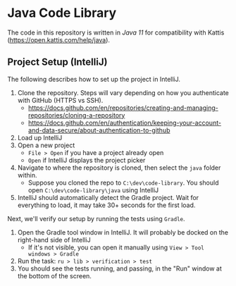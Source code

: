# Java Code Library
The code in this repository is written in *Java 11* for compatibility with Kattis (https://open.kattis.com/help/java).

## Project Setup (IntelliJ)
The following describes how to set up the project in IntelliJ.

1. Clone the repository. Steps will vary depending on how you authenticate with GitHub (HTTPS vs SSH).
    - https://docs.github.com/en/repositories/creating-and-managing-repositories/cloning-a-repository
    - https://docs.github.com/en/authentication/keeping-your-account-and-data-secure/about-authentication-to-github
2. Load up IntelliJ
3. Open a new project
    - `File > Open` if you have a project already open
    - `Open` if IntelliJ displays the project picker
4. Navigate to where the repository is cloned, then select the `java` folder within.
    - Suppose you cloned the repo to `C:\dev\code-library`. You should open `C:\dev\code-library\java` using IntelliJ
5. IntelliJ should automatically detect the Gradle project. Wait for everything to load, it may take 30+ seconds for the
   first load.

Next, we'll verify our setup by running the tests using `Gradle`.
1. Open the Gradle tool window in IntelliJ. It will probably be docked on the right-hand side of IntelliJ
   - If it's not visible, you can open it manually using `View > Tool windows > Gradle`
2. Run the task: `ru > lib > verification > test`
3. You should see the tests running, and passing, in the "Run" window at the bottom of the screen.
